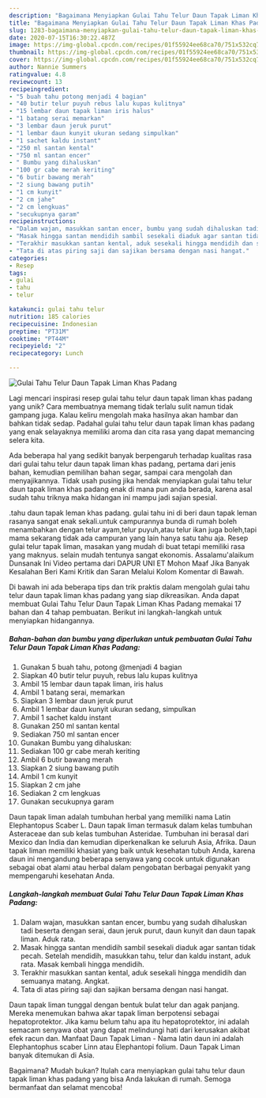```yaml
---
description: "Bagaimana Menyiapkan Gulai Tahu Telur Daun Tapak Liman Khas Padang Anti Gagal"
title: "Bagaimana Menyiapkan Gulai Tahu Telur Daun Tapak Liman Khas Padang Anti Gagal"
slug: 1283-bagaimana-menyiapkan-gulai-tahu-telur-daun-tapak-liman-khas-padang-anti-gagal
date: 2020-07-15T16:30:22.487Z
image: https://img-global.cpcdn.com/recipes/01f55924ee68ca70/751x532cq70/gulai-tahu-telur-daun-tapak-liman-khas-padang-foto-resep-utama.jpg
thumbnail: https://img-global.cpcdn.com/recipes/01f55924ee68ca70/751x532cq70/gulai-tahu-telur-daun-tapak-liman-khas-padang-foto-resep-utama.jpg
cover: https://img-global.cpcdn.com/recipes/01f55924ee68ca70/751x532cq70/gulai-tahu-telur-daun-tapak-liman-khas-padang-foto-resep-utama.jpg
author: Nannie Summers
ratingvalue: 4.8
reviewcount: 13
recipeingredient:
- "5 buah tahu potong menjadi 4 bagian"
- "40 butir telur puyuh rebus lalu kupas kulitnya"
- "15 lembar daun tapak liman iris halus"
- "1 batang serai memarkan"
- "3 lembar daun jeruk purut"
- "1 lembar daun kunyit ukuran sedang simpulkan"
- "1 sachet kaldu instant"
- "250 ml santan kental"
- "750 ml santan encer"
- " Bumbu yang dihaluskan"
- "100 gr cabe merah keriting"
- "6 butir bawang merah"
- "2 siung bawang putih"
- "1 cm kunyit"
- "2 cm jahe"
- "2 cm lengkuas"
- "secukupnya garam"
recipeinstructions:
- "Dalam wajan, masukkan santan encer, bumbu yang sudah dihaluskan tadi beserta dengan serai, daun jeruk purut, daun kunyit dan daun tapak liman. Aduk rata."
- "Masak hingga santan mendidih sambil sesekali diaduk agar santan tidak pecah. Setelah mendidih, masukkan tahu, telur dan kaldu instant, aduk rata. Masak kembali hingga mendidih."
- "Terakhir masukkan santan kental, aduk sesekali hingga mendidih dan semuanya matang. Angkat."
- "Tata di atas piring saji dan sajikan bersama dengan nasi hangat."
categories:
- Resep
tags:
- gulai
- tahu
- telur

katakunci: gulai tahu telur 
nutrition: 185 calories
recipecuisine: Indonesian
preptime: "PT31M"
cooktime: "PT44M"
recipeyield: "2"
recipecategory: Lunch

---
```



![Gulai Tahu Telur Daun Tapak Liman Khas Padang](https://img-global.cpcdn.com/recipes/01f55924ee68ca70/751x532cq70/gulai-tahu-telur-daun-tapak-liman-khas-padang-foto-resep-utama.jpg)

Lagi mencari inspirasi resep gulai tahu telur daun tapak liman khas padang yang unik? Cara membuatnya memang tidak terlalu sulit namun tidak gampang juga. Kalau keliru mengolah maka hasilnya akan hambar dan bahkan tidak sedap. Padahal gulai tahu telur daun tapak liman khas padang yang enak selayaknya memiliki aroma dan cita rasa yang dapat memancing selera kita.

Ada beberapa hal yang sedikit banyak berpengaruh terhadap kualitas rasa dari gulai tahu telur daun tapak liman khas padang, pertama dari jenis bahan, kemudian pemilihan bahan segar, sampai cara mengolah dan menyajikannya. Tidak usah pusing jika hendak menyiapkan gulai tahu telur daun tapak liman khas padang enak di mana pun anda berada, karena asal sudah tahu triknya maka hidangan ini mampu jadi sajian spesial.

.tahu daun tapak leman khas padang. gulai tahu ini di beri daun tapak leman rasanya sangat enak sekali.untuk campurannya bunda di rumah boleh menambahkan dengan telur ayam,telur puyuh,atau telur ikan juga boleh,tapi mama sekarang tidak ada campuran yang lain hanya satu tahu aja. Resep gulai telur tapak liman, masakan yang mudah di buat tetapi memiliki rasa yang maknyus. selain mudah tentunya sangat ekonomis. Assalamu&#39;alaikum Dunsanak Ini Video pertama dari DAPUR UNI ET Mohon Maaf Jika Banyak Kesalahan Beri Kami Kritik dan Saran Melalui Kolom Komentar di Bawah.


Di bawah ini ada beberapa tips dan trik praktis dalam mengolah gulai tahu telur daun tapak liman khas padang yang siap dikreasikan. Anda dapat membuat Gulai Tahu Telur Daun Tapak Liman Khas Padang memakai 17 bahan dan 4 tahap pembuatan. Berikut ini langkah-langkah untuk menyiapkan hidangannya.

<!--inarticleads1-->

##### Bahan-bahan dan bumbu yang diperlukan untuk pembuatan Gulai Tahu Telur Daun Tapak Liman Khas Padang:

1. Gunakan 5 buah tahu, potong @menjadi 4 bagian
1. Siapkan 40 butir telur puyuh, rebus lalu kupas kulitnya
1. Ambil 15 lembar daun tapak liman, iris halus
1. Ambil 1 batang serai, memarkan
1. Siapkan 3 lembar daun jeruk purut
1. Ambil 1 lembar daun kunyit ukuran sedang, simpulkan
1. Ambil 1 sachet kaldu instant
1. Gunakan 250 ml santan kental
1. Sediakan 750 ml santan encer
1. Gunakan  Bumbu yang dihaluskan:
1. Sediakan 100 gr cabe merah keriting
1. Ambil 6 butir bawang merah
1. Siapkan 2 siung bawang putih
1. Ambil 1 cm kunyit
1. Siapkan 2 cm jahe
1. Sediakan 2 cm lengkuas
1. Gunakan secukupnya garam


Daun tapak liman adalah tumbuhan herbal yang memiliki nama Latin Elephantopus Scaber L. Daun tapak liman termasuk dalam kelas tumbuhan Asteraceae dan sub kelas tumbuhan Asteridae. Tumbuhan ini berasal dari Mexico dan India dan kemudian diperkenalkan ke seluruh Asia, Afrika. Daun tapak liman memiliki khasiat yang baik untuk kesehatan tubuh Anda, karena daun ini mengandung beberapa senyawa yang cocok untuk digunakan sebagai obat alami atau herbal dalam pengobatan berbagai penyakit yang mempengaruhi kesehatan Anda. 

<!--inarticleads2-->

##### Langkah-langkah membuat Gulai Tahu Telur Daun Tapak Liman Khas Padang:

1. Dalam wajan, masukkan santan encer, bumbu yang sudah dihaluskan tadi beserta dengan serai, daun jeruk purut, daun kunyit dan daun tapak liman. Aduk rata.
1. Masak hingga santan mendidih sambil sesekali diaduk agar santan tidak pecah. Setelah mendidih, masukkan tahu, telur dan kaldu instant, aduk rata. Masak kembali hingga mendidih.
1. Terakhir masukkan santan kental, aduk sesekali hingga mendidih dan semuanya matang. Angkat.
1. Tata di atas piring saji dan sajikan bersama dengan nasi hangat.


Daun tapak liman tunggal dengan bentuk bulat telur dan agak panjang. Mereka menemukan bahwa akar tapak liman berpotensi sebagai hepatoprotektor. Jika kamu belum tahu apa itu hepatoprotektor, ini adalah semacam senyawa obat yang dapat melindungi hati dari kerusakan akibat efek racun dan. Manfaat Daun Tapak Liman - Nama latin daun ini adalah Elephantophus scaber Linn atau Elephantopi folium. Daun Tapak Liman banyak ditemukan di Asia. 

Bagaimana? Mudah bukan? Itulah cara menyiapkan gulai tahu telur daun tapak liman khas padang yang bisa Anda lakukan di rumah. Semoga bermanfaat dan selamat mencoba!
